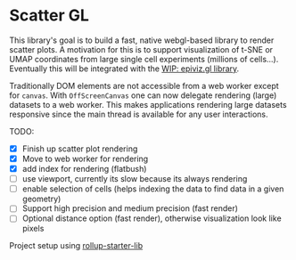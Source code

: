 # Scatter GL

This library's goal is to build a fast, native webgl-based library to render scatter plots. A motivation for this is to support visualization of t-SNE or UMAP coordinates from large single cell experiments (millions of cells...). Eventually this will be integrated with the [WIP: epiviz.gl library](http://www.github.com/epiviz/epiviz.gl).

Traditionally DOM elements are not accessible from a web worker except for `canvas`. With `OffScreenCanvas` one can now delegate rendering (large) datasets to a web worker. This makes applications rendering large datasets responsive since the main thread is available for any user interactions.

TODO: 
- [x] Finish up scatter plot rendering
- [x] Move to web worker for rendering
- [x] add index for rendering (flatbush)
- [ ] use viewport, currently its slow because its always rendering
- [ ] enable selection of cells (helps indexing the data to find data in a given geometry)
- [ ] Support high precision and medium precision (fast render)
- [ ] Optional distance option (fast render), otherwise visualization look like pixels

Project setup using [rollup-starter-lib](https://github.com/rollup/rollup-starter-lib)
